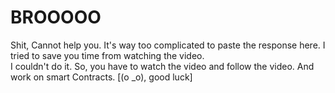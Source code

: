 # BROOOOO
Shit, Cannot help you. It's way too complicated to paste the response here. 
I tried to save you time from watching the video.  
I couldn't do it. So, you have to watch the video and follow the video. And work on smart Contracts. [(o _o), good luck]
